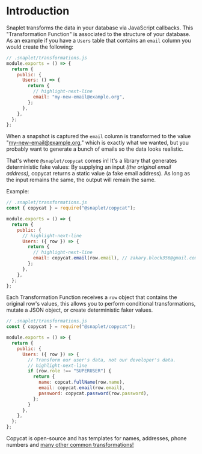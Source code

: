 # Introduction

Snaplet transforms the data in your database via JavaScript callbacks. This "Transformation Function" is associated to the structure of your database. As an example if you have a `Users` table that contains an `email` column you would create the following:

```js
// .snaplet/transformations.js
module.exports = () => {
  return {
    public: {
      Users: () => {
        return {
          // highlight-next-line
          email: "my-new-email@example.org",
        };
      },
    },
  };
};
```

When a snapshot is captured the `email` column is transformed to the value "my-new-email@example.org," which is exactly what we wanted, but you probably want to generate a bunch of emails so the data looks realistic.

That's where `@snaplet/copycat` comes in! It's a library that generates deterministic fake values: By supplying an input _(the original email address),_ copycat returns a static value (a fake email address). As long as the input remains the same, the output will remain the same.

Example:

```js
// .snaplet/transformations.js
const { copycat } = require("@snaplet/copycat");

module.exports = () => {
  return {
    public: {
      // highlight-next-line
      Users: ({ row }) => {
        return {
          // highlight-next-line
          email: copycat.email(row.email), // zakary.block356@gmail.com
        };
      },
    },
  };
};
```

Each Transformation Function receives a `row` object that contains the original row's values, this allows you to perform conditional transformations, mutate a JSON object, or create deterministic faker values.

```js
// .snaplet/transformations.js
const { copycat } = require("@snaplet/copycat");

module.exports = () => {
  return {
    public: {
      Users: ({ row }) => {
        // Transform our user's data, not our developer's data.
        // highlight-next-line
        if (row.role !== "SUPERUSER") {
          return {
            name: copcat.fullName(row.name),
            email: copycat.email(row.email),
            password: copycat.password(row.password),
          };
        }
      },
    },
  };
};
```

Copycat is open-source and has templates for names, addresses, phone numbers and [many other common transformations!](https://github.com/snaplet/copycat/#api-reference)
